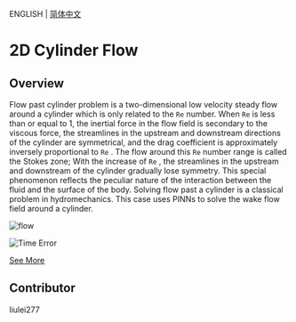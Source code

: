 ENGLISH | [简体中文](navier_stokes2D_CN.md)

# 2D Cylinder Flow

## Overview

Flow past cylinder problem is a two-dimensional low velocity steady flow around a cylinder which is only related to the `Re` number. When `Re` is less than or equal to 1, the inertial force in the flow field is secondary to the viscous force, the streamlines in the upstream and downstream directions of the cylinder are symmetrical, and the drag coefficient is approximately inversely proportional to `Re` . The flow around this `Re` number range is called the Stokes zone; With the increase of `Re` , the streamlines in the upstream and downstream of the cylinder gradually lose symmetry. This special phenomenon reflects the peculiar nature of the interaction between the fluid and the surface of the body. Solving flow past a cylinder is a classical problem in hydromechanics. This case uses PINNs to solve the wake flow field around a cylinder.

![flow](images/image-flow.png)

![Time Error](images/TimeError_epoch5000.png)

[See More](https://gitee.com/mindspore/mindscience/blob/master/MindFlow/applications/physics_driven/cylinder_flow/navier_stokes2D.ipynb)

## Contributor

liulei277